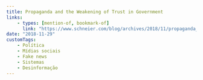 ```yaml
---
title: Propaganda and the Weakening of Trust in Government
links:
    - types: [mention-of, bookmark-of]
      link: "https://www.schneier.com/blog/archives/2018/11/propaganda_and_.html"
date: "2018-11-29"
customTags:
    - Política
    - Mídias sociais
    - Fake news
    - Sistemas
    - Desinformação
---
```

